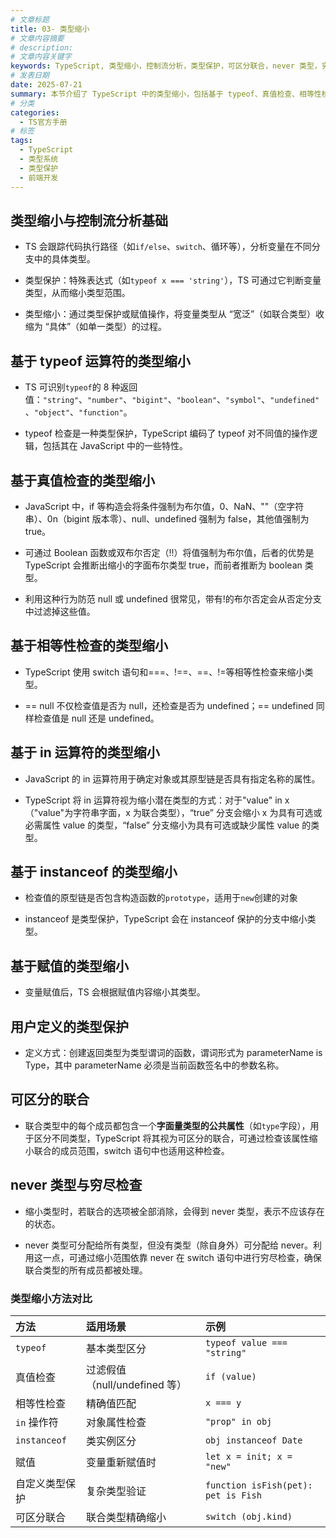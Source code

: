 ```yaml
---
# 文章标题
title: 03- 类型缩小
# 文章内容摘要
# description:
# 文章内容关键字
keywords: TypeScript, 类型缩小，控制流分析，类型保护，可区分联合，never 类型，穷尽检查，typeof
# 发表日期
date: 2025-07-21
summary: 本节介绍了 TypeScript 中的类型缩小，包括基于 typeof、真值检查、相等性检查、in 运算符、instanceof、赋值、用户定义的类型保护、可区分的联合和 never 类型等方法，以及这些方法的使用场景和示例。
# 分类
categories:
  - TS官方手册
# 标签
tags:
  - TypeScript
  - 类型系统
  - 类型保护
  - 前端开发
---
```


## **类型缩小与控制流分析基础**

- TS 会跟踪代码执行路径（如`if/else`、`switch`、循环等），分析变量在不同分支中的具体类型。

- 类型保护：特殊表达式（如`typeof x === 'string'`），TS 可通过它判断变量类型，从而缩小类型范围。

- 类型缩小：通过类型保护或赋值操作，将变量类型从 “宽泛”（如联合类型）收缩为 “具体”（如单一类型）的过程。

## **基于** **typeof** **运算符的类型缩小**

- TS 可识别`typeof`的 8 种返回值：`"string"`、`"number"`、`"bigint"`、`"boolean"`、`"symbol"`、`"undefined"`、`"object"`、`"function"`。

- typeof 检查是一种类型保护，TypeScript 编码了 typeof 对不同值的操作逻辑，包括其在 JavaScript 中的一些特性。

## **基于真值检查的类型缩小**

- JavaScript 中，if 等构造会将条件强制为布尔值，0、NaN、""（空字符串）、0n（bigint 版本零）、null、undefined 强制为 false，其他值强制为 true。

- 可通过 Boolean 函数或双布尔否定（!!）将值强制为布尔值，后者的优势是 TypeScript 会推断出缩小的字面布尔类型 true，而前者推断为 boolean 类型。

- 利用这种行为防范 null 或 undefined 很常见，带有!的布尔否定会从否定分支中过滤掉这些值。

## **基于相等性检查的类型缩小**

- TypeScript 使用 switch 语句和===、!==、==、!=等相等性检查来缩小类型。

- == null 不仅检查值是否为 null，还检查是否为 undefined；== undefined 同样检查值是 null 还是 undefined。

## **基于** **in** **运算符的类型缩小**

- JavaScript 的 in 运算符用于确定对象或其原型链是否具有指定名称的属性。

- TypeScript 将 in 运算符视为缩小潜在类型的方式：对于"value" in x（"value"为字符串字面，x 为联合类型），“true” 分支会缩小 x 为具有可选或必需属性 value 的类型，“false” 分支缩小为具有可选或缺少属性 value 的类型。

## **基于** **instanceof** **的类型缩小**

- 检查值的原型链是否包含构造函数的`prototype`，适用于`new`创建的对象

- instanceof 是类型保护，TypeScript 会在 instanceof 保护的分支中缩小类型。

## **基于赋值的类型缩小**

- 变量赋值后，TS 会根据赋值内容缩小其类型。

## **用户定义的类型保护**

- 定义方式：创建返回类型为类型谓词的函数，谓词形式为 parameterName is Type，其中 parameterName 必须是当前函数签名中的参数名称。

## **可区分的联合**

- 联合类型中的每个成员都包含一个**字面量类型的公共属性**（如`type`字段），用于区分不同类型，TypeScript 将其视为可区分的联合，可通过检查该属性缩小联合的成员范围，switch 语句中也适用这种检查。

## **never** **类型与穷尽检查**

- 缩小类型时，若联合的选项被全部消除，会得到 never 类型，表示不应该存在的状态。

- never 类型可分配给所有类型，但没有类型（除自身外）可分配给 never。利用这一点，可通过缩小范围依靠 never 在 switch 语句中进行穷尽检查，确保联合类型的所有成员都被处理。

### 类型缩小方法对比

| **方法**       | **适用场景**                  | **示例**                            |
| :------------- | :---------------------------- | :---------------------------------- |
| `typeof`       | 基本类型区分                  | `typeof value === "string"`         |
| 真值检查       | 过滤假值（null/undefined 等） | `if (value)`                        |
| 相等性检查     | 精确值匹配                    | `x === y`                           |
| `in` 操作符    | 对象属性检查                  | `"prop" in obj`                     |
| `instanceof`   | 类实例区分                    | `obj instanceof Date`               |
| 赋值           | 变量重新赋值时                | `let x = init; x = "new"`           |
| 自定义类型保护 | 复杂类型验证                  | `function isFish(pet): pet is Fish` |
| 可区分联合     | 联合类型精确缩小              | `switch (obj.kind)`                 |
